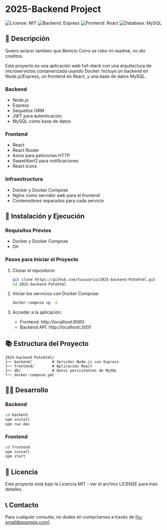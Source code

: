 # 2025-Backend Project

![License: MIT](https://img.shields.io/badge/License-MIT-yellow.svg)
![Backend: Express](https://img.shields.io/badge/Backend-Express-green)
![Frontend: React](https://img.shields.io/badge/Frontend-React-blue)
![Database: MySQL](https://img.shields.io/badge/Database-MySQL-orange)

## 📝 Descripción
Quiero aclarar tambien que Benicio Corro se robo mi readme, no dio creditos. 

Este proyecto es una aplicación web full-stack con una arquitectura de microservicios containerizada usando Docker. Incluye un backend en Node.js/Express, un frontend en React, y una base de datos MySQL.

### Backend
- Node.js
- Express
- Sequelize ORM
- JWT para autenticación
- MySQL como base de datos

### Frontend
- React
- React Router
- Axios para peticiones HTTP
- SweetAlert2 para notificaciones
- React Icons

### Infraestructura
- Docker y Docker Compose
- Nginx como servidor web para el frontend
- Contenedores separados para cada servicio

## 🚀 Instalación y Ejecución

### Requisitos Previos
- Docker y Docker Compose
- Git

### Pasos para Iniciar el Proyecto

1. Clonar el repositorio:
   ```bash
   git clone https://github.com/tuusuario/2025-backend-Patohtml.git
   cd 2025-backend-Patohtml
   ```

2. Iniciar los servicios con Docker Compose:
   ```bash
   docker-compose up -d
   ```

3. Acceder a la aplicación:
   - Frontend: http://localhost:8080
   - Backend API: http://localhost:3001

## 📚 Estructura del Proyecto

```
2025-backend-Patohtml/
├── backend/         # Servidor Node.js con Express
├── frontend/        # Aplicación React
├── db/              # Datos persistentes de MySQL
└── docker-compose.yml
```

## 👨‍💻 Desarrollo

### Backend
```bash
cd backend
npm install
npm run dev
```

### Frontend
```bash
cd frontend
npm install
npm start
```

## 📜 Licencia

Este proyecto está bajo la Licencia MIT - ver el archivo LICENSE para más detalles.

## 📞 Contacto

Para cualquier consulta, no dudes en contactarnos a través de [tu-email@example.com].
